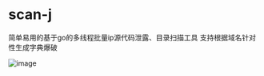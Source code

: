 # scan-j
简单易用的基于go的多线程批量ip源代码泄露、目录扫描工具
支持根据域名针对性生成字典爆破

![image](https://github.com/jayus0821/scan-j/blob/main/images/2b96b5f92dfc3c02234f75b440c9c8b.png)
